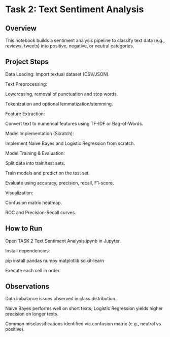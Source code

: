 # Task 2: Text Sentiment Analysis

## Overview

This notebook builds a sentiment analysis pipeline to classify text data (e.g., reviews, tweets) into positive, negative, or neutral categories.

## Project Steps

Data Loading: Import textual dataset (CSV/JSON).

Text Preprocessing:

Lowercasing, removal of punctuation and stop words.

Tokenization and optional lemmatization/stemming.

Feature Extraction:

Convert text to numerical features using TF-IDF or Bag-of-Words.

Model Implementation (Scratch):

Implement Naive Bayes and Logistic Regression from scratch.

Model Training & Evaluation:

Split data into train/test sets.

Train models and predict on the test set.

Evaluate using accuracy, precision, recall, F1-score.

Visualization:

Confusion matrix heatmap.

ROC and Precision-Recall curves.

## How to Run

Open TASK 2 Text Sentiment Analysis.ipynb in Jupyter.

Install dependencies:

pip install pandas numpy matplotlib scikit-learn

Execute each cell in order.

## Observations

Data imbalance issues observed in class distribution.

Naive Bayes performs well on short texts; Logistic Regression yields higher precision on longer texts.

Common misclassifications identified via confusion matrix (e.g., neutral vs. positive).
